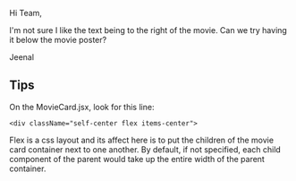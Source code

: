 Hi Team,

I'm not sure I like the text being to the right of the movie. Can we try having it below the movie poster?

Jeenal

## Tips

On the MovieCard.jsx, look for this line:

    <div className="self-center flex items-center">

Flex is a css layout and its affect here is to put the children of the movie card container next to one another.
By default, if not specified, each child component of the parent would take up the entire width of the parent container.